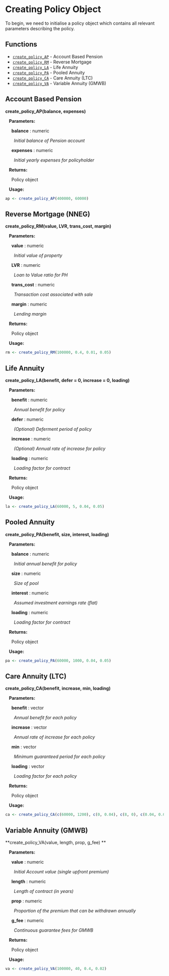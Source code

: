 # Creating Policy Object

To begin, we need to initialise a policy object which contains all 
relevant parameters describing the policy.

## Functions

* [`create_policy_AP`](#ABP) - Account Based Pension
* [`create_policy_RM`](#RM) - Reverse Mortgage
* [`create_policy_LA`](#LA) - Life Annuity
* [`create_policy_PA`](#PA) - Pooled Annuity
* [`create_policy_CA`](#CA) - Care Annuity (LTC)
* [`create_policy_VA`](#VA) - Variable Annuity (GMWB)

<a name="ABP"></a>

## Account Based Pension

**create_policy_AP(balance, expenses)**

&nbsp;&nbsp; **Parameters:**

&nbsp;&nbsp;&nbsp;&nbsp; **balance** : numeric 

&nbsp;&nbsp;&nbsp;&nbsp;&nbsp;&nbsp; *Initial balance of Pension account*

&nbsp;&nbsp;&nbsp;&nbsp; **expenses** : numeric

&nbsp;&nbsp;&nbsp;&nbsp;&nbsp;&nbsp; *Initial yearly expenses for policyholder*

&nbsp;&nbsp; **Returns:**

&nbsp;&nbsp;&nbsp;&nbsp; Policy object

&nbsp;&nbsp; **Usage:**

```r
ap <- create_policy_AP(400000, 60000)
```

<a name="RM"></a>

## Reverse Mortgage (NNEG)

**create_policy_RM(value, LVR, trans_cost, margin)**

&nbsp;&nbsp; **Parameters:**

&nbsp;&nbsp;&nbsp;&nbsp; **value** : numeric 

&nbsp;&nbsp;&nbsp;&nbsp;&nbsp;&nbsp; *Initial value of property*

&nbsp;&nbsp;&nbsp;&nbsp; **LVR** : numeric

&nbsp;&nbsp;&nbsp;&nbsp;&nbsp;&nbsp; *Loan to Value ratio for PH*

&nbsp;&nbsp;&nbsp;&nbsp; **trans_cost** : numeric

&nbsp;&nbsp;&nbsp;&nbsp;&nbsp;&nbsp; *Transaction cost associated with sale*

&nbsp;&nbsp;&nbsp;&nbsp; **margin** : numeric

&nbsp;&nbsp;&nbsp;&nbsp;&nbsp;&nbsp; *Lending margin*

&nbsp;&nbsp; **Returns:**

&nbsp;&nbsp;&nbsp;&nbsp; Policy object

&nbsp;&nbsp; **Usage:**

```r
rm <- create_policy_RM(100000, 0.4, 0.01, 0.05)
```

<a name="LA"></a>

## Life Annuity

**create_policy_LA(benefit, defer = 0, increase = 0, loading)**

&nbsp;&nbsp; **Parameters:**

&nbsp;&nbsp;&nbsp;&nbsp; **benefit** : numeric 

&nbsp;&nbsp;&nbsp;&nbsp;&nbsp;&nbsp; *Annual benefit for policy*

&nbsp;&nbsp;&nbsp;&nbsp; **defer** : numeric

&nbsp;&nbsp;&nbsp;&nbsp;&nbsp;&nbsp; *(Optional) Deferment period of policy*

&nbsp;&nbsp;&nbsp;&nbsp; **increase** : numeric

&nbsp;&nbsp;&nbsp;&nbsp;&nbsp;&nbsp; *(Optional) Annual rate of increase for policy*

&nbsp;&nbsp;&nbsp;&nbsp; **loading** : numeric

&nbsp;&nbsp;&nbsp;&nbsp;&nbsp;&nbsp; *Loading factor for contract*

&nbsp;&nbsp; **Returns:**

&nbsp;&nbsp;&nbsp;&nbsp; Policy object

&nbsp;&nbsp; **Usage:**

```r
la <- create_policy_LA(60000, 5, 0.04, 0.05)
```

<a name="PA"></a>

## Pooled Annuity

**create_policy_PA(benefit, size, interest, loading)**

&nbsp;&nbsp; **Parameters:**

&nbsp;&nbsp;&nbsp;&nbsp; **balance** : numeric 

&nbsp;&nbsp;&nbsp;&nbsp;&nbsp;&nbsp; *Initial annual benefit for policy*

&nbsp;&nbsp;&nbsp;&nbsp; **size** : numeric

&nbsp;&nbsp;&nbsp;&nbsp;&nbsp;&nbsp; *Size of pool*

&nbsp;&nbsp;&nbsp;&nbsp; **interest** : numeric

&nbsp;&nbsp;&nbsp;&nbsp;&nbsp;&nbsp; *Assumed investment earnings rate (flat)*

&nbsp;&nbsp;&nbsp;&nbsp; **loading** : numeric

&nbsp;&nbsp;&nbsp;&nbsp;&nbsp;&nbsp; *Loading factor for contract*

&nbsp;&nbsp; **Returns:**

&nbsp;&nbsp;&nbsp;&nbsp; Policy object

&nbsp;&nbsp; **Usage:**

```r
pa <- create_policy_PA(60000, 1000, 0.04, 0.05)
```

<a name="CA"></a>

## Care Annuity (LTC)

**create_policy_CA(benefit, increase, min, loading)**

&nbsp;&nbsp; **Parameters:**

&nbsp;&nbsp;&nbsp;&nbsp; **benefit** : vector 

&nbsp;&nbsp;&nbsp;&nbsp;&nbsp;&nbsp; *Annual benefit for each policy*

&nbsp;&nbsp;&nbsp;&nbsp; **increase** : vector

&nbsp;&nbsp;&nbsp;&nbsp;&nbsp;&nbsp; *Annual rate of increase for each policy*

&nbsp;&nbsp;&nbsp;&nbsp; **min** : vector

&nbsp;&nbsp;&nbsp;&nbsp;&nbsp;&nbsp; *Minimum guaranteed period for each policy*

&nbsp;&nbsp;&nbsp;&nbsp; **loading** : vector

&nbsp;&nbsp;&nbsp;&nbsp;&nbsp;&nbsp; *Loading factor for each policy*

&nbsp;&nbsp; **Returns:**

&nbsp;&nbsp;&nbsp;&nbsp; Policy object

&nbsp;&nbsp; **Usage:**

```r
ca <- create_policy_CA(c(60000, 1200), c(0, 0.04), c(8, 0), c(0.04, 0.05))
```

<a name="VA"></a>

## Variable Annuity (GMWB)

**create_policy_VA(value, length, prop, g_fee) **

&nbsp;&nbsp; **Parameters:**

&nbsp;&nbsp;&nbsp;&nbsp; **value** : numeric 

&nbsp;&nbsp;&nbsp;&nbsp;&nbsp;&nbsp; *Initial Account value (single upfront premium)*

&nbsp;&nbsp;&nbsp;&nbsp; **length** : numeric

&nbsp;&nbsp;&nbsp;&nbsp;&nbsp;&nbsp; *Length of contract (in years)*

&nbsp;&nbsp;&nbsp;&nbsp; **prop** : numeric 

&nbsp;&nbsp;&nbsp;&nbsp;&nbsp;&nbsp; *Proportion of the premium that can be withdrawn annually*

&nbsp;&nbsp;&nbsp;&nbsp; **g_fee** : numeric

&nbsp;&nbsp;&nbsp;&nbsp;&nbsp;&nbsp; *Continuous guarantee fees for GMWB*

&nbsp;&nbsp; **Returns:**

&nbsp;&nbsp;&nbsp;&nbsp; Policy object

&nbsp;&nbsp; **Usage:**

```r
va <- create_policy_VA(100000, 40, 0.4, 0.02)
```